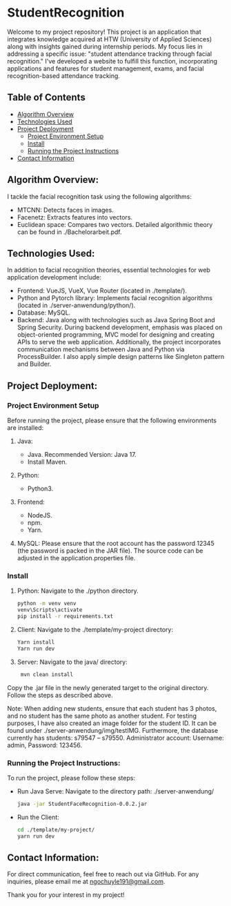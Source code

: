 # StudentRecognition
Welcome to my project repository! This project is an application that integrates knowledge acquired at HTW (University of Applied Sciences) along with insights gained during internship periods. My focus lies in addressing a specific issue: "student attendance tracking through facial recognition." I've developed a website to fulfill this function, incorporating applications and features for student management, exams, and facial recognition-based attendance tracking.
## Table of Contents
- [Algorithm Overview](#algorithm-overview)
- [Technologies Used](#technologies-used)
- [Project Deployment](#project-deployment)
  - [Project Environment Setup](#project-environment-setup)
  - [Install](#install)
  - [Running the Project Instructions](#running-the-project-instructions)
- [Contact Information](#contact-information)

## Algorithm Overview:

I tackle the facial recognition task using the following algorithms:
- MTCNN: Detects faces in images.
- Facenetz: Extracts features into vectors.
- Euclidean space: Compares two vectors.
Detailed algorithmic theory can be found in ./Bachelorarbeit.pdf.

## Technologies Used:

In addition to facial recognition theories, essential technologies for web application development include:
- Frontend: VueJS, VueX, Vue Router (located in ./template/).
- Python and Pytorch library: Implements facial recognition algorithms (located in ./server-anwendung/python/).
- Database: MySQL.
- Backend: Java along with technologies such as Java Spring Boot and Spring Security.
During backend development, emphasis was placed on object-oriented programming, MVC model for designing and creating APIs to serve the web application. Additionally, the project incorporates communication mechanisms between Java and Python via ProcessBuilder. I also apply simple design patterns like Singleton pattern and Builder.

## Project Deployment:

### Project Environment Setup

Before running the project, please ensure that the following environments are installed:

1. Java:
   - Java. Recommended Version: Java 17.
   - Install Maven.

2. Python:
   - Python3.

3. Frontend:
   - NodeJS.
   - npm.
   - Yarn.

4. MySQL:
   Please ensure that the root account has the password 12345 (the password is packed in the JAR file). The source code can be adjusted in the application.properties file.

### Install
1. Python: Navigate to the ./python directory.
   ```bash
   python -m venv venv
   venv\Scripts\activate
   pip install -r requirements.txt
2. Client: Navigate to the ./template/my-project directory:
   ```bash
   Yarn install
   Yarn run dev
4. Server: Navigate to the java/ directory:
   ```bash
    mvn clean install
Copy the .jar file in the newly generated target to the original directory. Follow the steps as described above.

Note: When adding new students, ensure that each student has 3 photos, and no student has the same photo as another student. For testing purposes, I have also created an image folder for the student ID. It can be found under ./server-anwendung/img/testIMG.
Furthermore, the database currently has students: s79547 – s79550.
Administrator account: Username: admin, Password: 123456.

### Running the Project Instructions:

To run the project, please follow these steps:
- Run Java Serve: Navigate to the directory path: ./server-anwendung/
  ```bash
  java -jar StudentFaceRecognition-0.0.2.jar
- Run the Client:
  ```bash
  cd ./template/my-project/
  yarn run dev

## Contact Information:

For direct communication, feel free to reach out via GitHub. For any inquiries, please email me at ngochuyle191@gmail.com.

Thank you for your interest in my project!

